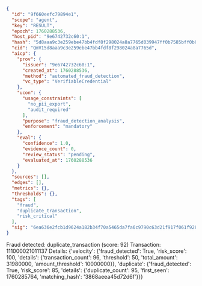 ```json
{
  "id": "9f660eefc79894e1",
  "scope": "agent",
  "key": "RESULT",
  "epoch": 1760288536,
  "host_pid": "9e6742732c60:1",
  "hash": "5d8aaa9c3e259ebe47bb4fdf8f298024a8a7765d039947ff0b7585bff0b0a54e",
  "cid": "QmV15d8aaa9c3e259ebe47bb4fdf8f298024a8a7765d",
  "aicp": {
    "prov": {
      "issuer": "9e6742732c60:1",
      "created_at": 1760288536,
      "method": "automated_fraud_detection",
      "vc_type": "VerifiableCredential"
    },
    "ucon": {
      "usage_constraints": [
        "no_pii_export",
        "audit_required"
      ],
      "purpose": "fraud_detection_analysis",
      "enforcement": "mandatory"
    },
    "eval": {
      "confidence": 1.0,
      "evidence_count": 0,
      "review_status": "pending",
      "evaluated_at": 1760288536
    }
  },
  "sources": [],
  "edges": [],
  "metrics": {},
  "thresholds": {},
  "tags": [
    "fraud",
    "duplicate_transaction",
    "risk_critical"
  ],
  "sig": "6ea636e2fcb1d9624a182b34f70a5465da7fa6c9790c63d21f917f061f9282a7"
}
```

Fraud detected: duplicate_transaction (score: 92)
Transaction: 111000021011137
Details: {'velocity': {'fraud_detected': True, 'risk_score': 100, 'details': {'transaction_count': 96, 'threshold': 50, 'total_amount': 31980000, 'amount_threshold': 10000000}}, 'duplicate': {'fraud_detected': True, 'risk_score': 85, 'details': {'duplicate_count': 95, 'first_seen': 1760285764, 'matching_hash': '3868aeea45d72d6f'}}}